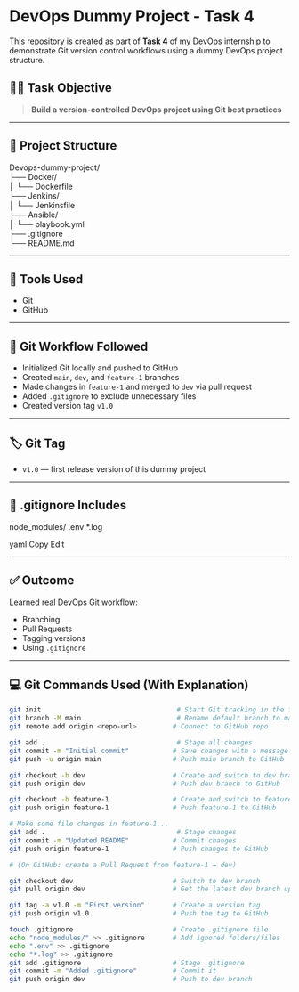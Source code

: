 # DevOps Dummy Project - Task 4

This repository is created as part of **Task 4** of my DevOps internship to demonstrate Git version control workflows using a dummy DevOps project structure.

## 🧑‍💻 Task Objective

> **Build a version-controlled DevOps project using Git best practices**

---

## 📂 Project Structure

Devops-dummy-project/<br>
├── Docker/<br>
│ └── Dockerfile<br> 
├── Jenkins/<br>
│ └── Jenkinsfile<br> 
├── Ansible/<br>
│ └── playbook.yml<br>
├── .gitignore<br>
└── README.md<br>

---

## 🔧 Tools Used

- Git
- GitHub

---

## 🔄 Git Workflow Followed

- Initialized Git locally and pushed to GitHub
- Created `main`, `dev`, and `feature-1` branches
- Made changes in `feature-1` and merged to `dev` via pull request
- Added `.gitignore` to exclude unnecessary files
- Created version tag `v1.0`

---

## 🏷️ Git Tag

- `v1.0` — first release version of this dummy project

---

## 📁 .gitignore Includes

node_modules/ .env *.log

yaml
Copy
Edit

---

## ✅ Outcome

Learned real DevOps Git workflow:
- Branching
- Pull Requests
- Tagging versions
- Using `.gitignore`

---

## 💻 Git Commands Used (With Explanation)

```bash
git init                                  # Start Git tracking in the folder
git branch -M main                        # Rename default branch to main
git remote add origin <repo-url>         # Connect to GitHub repo

git add .                                 # Stage all changes
git commit -m "Initial commit"           # Save changes with a message
git push -u origin main                  # Push main branch to GitHub

git checkout -b dev                      # Create and switch to dev branch
git push origin dev                      # Push dev branch to GitHub

git checkout -b feature-1                # Create and switch to feature-1 branch
git push origin feature-1                # Push feature-1 to GitHub

# Make some file changes in feature-1...
git add .                                 # Stage changes
git commit -m "Updated README"           # Commit changes
git push origin feature-1                # Push changes to GitHub

# (On GitHub: create a Pull Request from feature-1 → dev)

git checkout dev                         # Switch to dev branch
git pull origin dev                      # Get the latest dev branch updates

git tag -a v1.0 -m "First version"       # Create a version tag
git push origin v1.0                     # Push the tag to GitHub

touch .gitignore                         # Create .gitignore file
echo "node_modules/" >> .gitignore       # Add ignored folders/files
echo ".env" >> .gitignore
echo "*.log" >> .gitignore
git add .gitignore                       # Stage .gitignore
git commit -m "Added .gitignore"         # Commit it
git push origin dev                      # Push to dev branch
